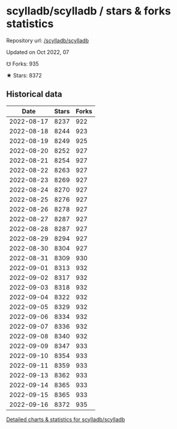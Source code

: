 # scylladb/scylladb / stars & forks statistics

Repository url: [/scylladb/scylladb](https://github.com/scylladb/scylladb)

Updated on Oct 2022, 07

☋ Forks: 935

★ Stars: 8372

## Historical data
| Date | Stars | Forks |
|------|-------|-------|
| 2022-08-17 | 8237 | 922 | 
| 2022-08-18 | 8244 | 923 | 
| 2022-08-19 | 8249 | 925 | 
| 2022-08-20 | 8252 | 927 | 
| 2022-08-21 | 8254 | 927 | 
| 2022-08-22 | 8263 | 927 | 
| 2022-08-23 | 8269 | 927 | 
| 2022-08-24 | 8270 | 927 | 
| 2022-08-25 | 8276 | 927 | 
| 2022-08-26 | 8278 | 927 | 
| 2022-08-27 | 8287 | 927 | 
| 2022-08-28 | 8287 | 927 | 
| 2022-08-29 | 8294 | 927 | 
| 2022-08-30 | 8304 | 927 | 
| 2022-08-31 | 8309 | 930 | 
| 2022-09-01 | 8313 | 932 | 
| 2022-09-02 | 8317 | 932 | 
| 2022-09-03 | 8318 | 932 | 
| 2022-09-04 | 8322 | 932 | 
| 2022-09-05 | 8329 | 932 | 
| 2022-09-06 | 8334 | 932 | 
| 2022-09-07 | 8336 | 932 | 
| 2022-09-08 | 8340 | 932 | 
| 2022-09-09 | 8347 | 933 | 
| 2022-09-10 | 8354 | 933 | 
| 2022-09-11 | 8359 | 933 | 
| 2022-09-13 | 8362 | 933 | 
| 2022-09-14 | 8365 | 933 | 
| 2022-09-15 | 8365 | 933 | 
| 2022-09-16 | 8372 | 935 | 


[Detailed charts & statistics for scylladb/scylladb](https://reviewgithub.com/rep/scylladb/scylladb)
